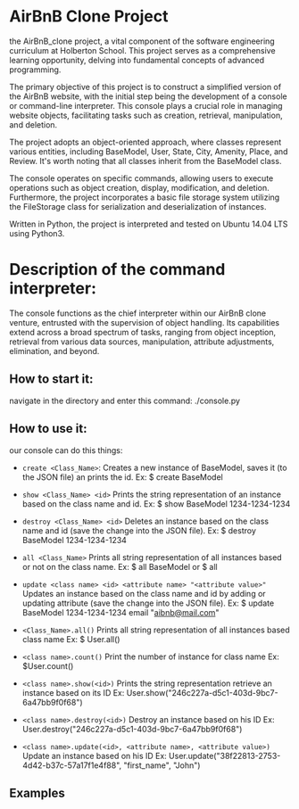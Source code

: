 # AirBnB Clone Project
 the AirBnB_clone project, a vital component of the software engineering curriculum at Holberton School. This project serves as a comprehensive learning opportunity, delving into fundamental concepts of advanced programming.

 The primary objective of this project is to construct a simplified version of the AirBnB website, with the initial step being the development of a console or command-line interpreter. This console plays a crucial role in managing website objects, facilitating tasks such as creation, retrieval, manipulation, and deletion.

 The project adopts an object-oriented approach, where classes represent various entities, including BaseModel, User, State, City, Amenity, Place, and Review. It's worth noting that all classes inherit from the BaseModel class.

 The console operates on specific commands, allowing users to execute operations such as object creation, display, modification, and deletion. Furthermore, the project incorporates a basic file storage system utilizing the FileStorage class for serialization and deserialization of instances.

 Written in Python, the project is interpreted and tested on Ubuntu 14.04 LTS using Python3.

# Description of the command interpreter:
 The console functions as the chief interpreter within our AirBnB clone venture, entrusted with the supervision of object handling. Its capabilities extend across a broad spectrum of tasks, ranging from object inception, retrieval from various data sources, manipulation, attribute adjustments, elimination, and beyond.

## How to start it:
 navigate in the directory and enter this command: ./console.py
## How to use it:
 our console can do this things:
 - `create <Class_Name>`: Creates a new instance of BaseModel, saves it (to the JSON file) an
 prints the id. Ex: $ create BaseModel

 - `show <Class_Name> <id>` Prints the string representation of an instance based on the class name and id. Ex: $ show BaseModel 1234-1234-1234

 - `destroy <Class_Name> <id>` Deletes an instance based on the class name and id (save the change into the JSON file). Ex: $ destroy BaseModel 1234-1234-1234

 - `all <Class_Name>` Prints all string representation of all instances based or not on the class name. Ex: $ all BaseModel or $ all

 - `update <class name> <id> <attribute name> "<attribute value>"` Updates an instance based on the class name and id by adding or updating attribute (save the change into the JSON file). Ex: $ update BaseModel 1234-1234-1234 email "aibnb@mail.com"

 - `<Class_Name>.all()` Prints all string representation of all instances based class name Ex: $ User.all()
 - `<class name>.count()` Print the number of instance for class name Ex: $User.count()

 - `<class name>.show(<id>)` Prints the string representation retrieve an instance based on its ID Ex: User.show("246c227a-d5c1-403d-9bc7-6a47bb9f0f68")

 - `<class name>.destroy(<id>)` Destroy an instance based on his ID Ex: User.destroy("246c227a-d5c1-403d-9bc7-6a47bb9f0f68")

 - `<class name>.update(<id>, <attribute name>, <attribute value>)` Update an instance based on his ID Ex: User.update("38f22813-2753-4d42-b37c-57a17f1e4f88", "first_name", "John")

## Examples
